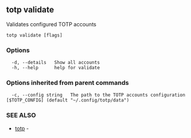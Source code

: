 ## totp validate

Validates configured TOTP accounts

```
totp validate [flags]
```

### Options

```
  -d, --details   Show all accounts
  -h, --help      help for validate
```

### Options inherited from parent commands

```
  -c, --config string   The path to the TOTP accounts configuration [$TOTP_CONFIG] (default "~/.config/totp/data")
```

### SEE ALSO

* [totp](totp.md)	 - 

